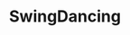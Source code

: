 ---
title: SwingDancing
crosslinks:
- xkcd
- OldSchoolCool
- rickandmorty
- BluesDancing
- WestCoastSwing
- dancing
- askphilosophy
- livven
- QuotesPorn
- Salsa
---